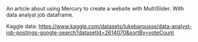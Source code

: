 An article about using Mercury to create a website with MultiSlider. With data analyst job dataframe.

Kaggle data: 
https://www.kaggle.com/datasets/lukebarousse/data-analyst-job-postings-google-search?datasetId=2614070&sortBy=voteCount
